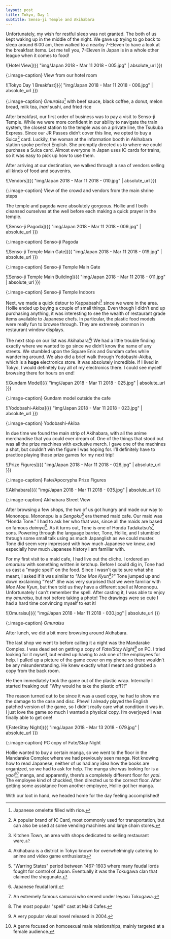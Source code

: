 ```yaml
---
layout: post
title: Tokyo, Day 1
subtitle: Senso-ji Temple and Akihabara
---
```

Unfortunately, my wish for restful sleep was not granted. The both of us kept waking up in the middle of the night. We gave up trying to go back to sleep around 6:00 am, then walked to a nearby 7-Eleven to have a look at the breakfast items. Let me tell you, 7-Eleven in Japan is in a whole other league when it comes to food!

![Hotel View]({{ "img/Japan 2018 - Mar 11 2018 - 005.jpg" | absolute_url }})

{:.image-caption}
View from our hotel room

![Tokyo Day 1 Breakfast]({{ "img/Japan 2018 - Mar 11 2018 - 006.jpg" | absolute_url }})

{:.image-caption}
_Omuraisu[^1]_ with beef sauce, black coffee, a donut, melon bread, milk tea, _inari_ sushi, and fried rice

After breakfast, our first order of business was to pay a visit to Senso-ji Temple. While we were more confident in our ability to navigate the train system, the closest station to the temple was on a private line, the Tsukuba Express. Since our JR Passes didn’t cover this line, we opted to buy a Suica[^2] card. Luckily, the woman at the information booth in Akihabara station spoke perfect English. She promptly directed us to where we could purchase a Suica card. Almost everyone in Japan uses IC cards for trains, so it was easy to pick up how to use them.

After arriving at our destination, we walked through a sea of vendors selling all kinds of food and souvenirs.

![Vendors]({{ "img/Japan 2018 - Mar 11 2018 - 010.jpg" | absolute_url }})

{:.image-caption}
View of the crowd and vendors from the main shrine steps

The temple and pagoda were absolutely gorgeous. Hollie and I both cleansed ourselves at the well before each making a quick prayer in the temple.

![Senso-ji Pagoda]({{ "img/Japan 2018 - Mar 11 2018 - 009.jpg" | absolute_url }})

{:.image-caption}
Senso-ji Pagoda

![Senso-ji Temple Main Gate]({{ "img/Japan 2018 - Mar 11 2018 - 019.jpg" | absolute_url }})

{:.image-caption}
Senso-ji Temple Main Gate

![Senso-ji Temple Main Building]({{ "img/Japan 2018 - Mar 11 2018 - 011.jpg" | absolute_url }})

{:.image-caption}
Senso-ji Temple Indoors

Next, we made a quick detour to Kappabashi[^3] since we were in the area. Hollie ended up buying a couple of small things. Even though I didn’t end up purchasing anything, it was interesting to see the wealth of restaurant grade items available to Japanese chefs. In particular, the plastic food models were really fun to browse through. They are extremely common in restaurant window displays.

The next stop on our list was Akihabara[^4]! We had a little trouble finding exactly where we wanted to go since we didn’t know the name of any streets. We stumbled upon the Square Enix and Gundam cafes while wandering around. We also did a brief walk through Yodobashi-Akiba, which is a **huge** electronics store. It was absolutely incredible. If I lived in Tokyo, I would definitely buy all of my electronics there. I could see myself browsing there for hours on end!

![Gundam Model]({{ "img/Japan 2018 - Mar 11 2018 - 025.jpg" | absolute_url }})

{:.image-caption}
Gundam model outside the cafe

![Yodobashi-Akiba]({{ "img/Japan 2018 - Mar 11 2018 - 023.jpg" | absolute_url }})

{:.image-caption}
Yodobashi-Akiba

In due time we found the main strip of Akihabara, with all the anime merchandise that you could ever dream of. One of the things that stood out was all the prize machines with exclusive merch. I gave one of the machines a shot, but couldn't win the figure I was hoping for. I’ll definitely have to practice playing those prize games for my next trip!

![Prize Figures]({{ "img/Japan 2018 - Mar 11 2018 - 026.jpg" | absolute_url }})

{:.image-caption}
Fate/Apocrypha Prize Figures

![Akihabara]({{ "img/Japan 2018 - Mar 11 2018 - 035.jpg" | absolute_url }})

{:.image-caption}
Akihabara Street View

After browsing a few shops, the two of us got hungry and made our way to Mononopu. Mononopu is a _Sengoku[^5]_ era themed maid cafe. Our maid was “Honda Tone.” I had to ask her who that was, since all the maids are based on famous _daimyo[^6]_. As it turns out, Tone is one of Honda Tadakatsu’s[^7] sons. Powering through the language barrier, Tone, Hollie, and I stumbled through some small talk using as much Japanglish as we could muster. Tone did seem very impressed with how much Japanese we knew, and especially how much Japanese history I am familiar with.

For my first visit to a maid cafe, I had live out the cliche. I ordered an _omuraisu_ with something written in ketchup. Before I could dig in, Tone had us cast a "magic spell" on the food. Since I wasn't quite sure what she meant, I asked if it was similar to _"Moe Moe Kyun[^8]?"_ Tone jumped up and down exclaiming "Yes!" She was very surprised that we were familiar with _Moe Moe Kyun_, but then told us they have a different spell at Mononopu. Unfortunately I can't remember the spell. After casting it, I was able to enjoy my _omuraisu_, but not before taking a photo! The drawings were so cute I had a hard time convincing myself to eat it!

![Omuraisu]({{ "img/Japan 2018 - Mar 11 2018 - 030.jpg" | absolute_url }})

{:.image-caption}
_Omuraisu_

After lunch, we did a bit more browsing around Akihabara.

The last shop we went to before calling it a night was the Mandarake Complex. I was dead set on getting a copy of _Fate/Stay Night[^9]_ on PC. I tried looking for it myself, but ended up having to ask one of the employees for help. I pulled up a picture of the game cover on my phone so there wouldn’t be any misunderstanding. He knew exactly what I meant and grabbed a copy from the back room.

He then immediately took the game out of the plastic wrap. Internally I started freaking out! “Why would he take the plastic off?!”

The reason turned out to be since it was a used copy, he had to show me the damage to the case and disc. Phew! I already played the English patched version of the game, so I didn’t really care what condition it was in. I just love the game so much I wanted a physical copy. I’m overjoyed I was finally able to get one!

![Fate/Stay Night]({{ "img/Japan 2018 - Mar 13 2018 - 079.jpg" | absolute_url }})

{:.image-caption}
PC copy of Fate/Stay Night

Hollie wanted to buy a certain manga, so we went to the floor in the Mandarake Complex where we had previously seen manga. Not knowing how to read Japanese, neither of us had any idea how the books are organized, so we had to ask for help. The manga she was looking for is a _yaoi[^10]_ manga, and apparently, there’s a completely different floor for _yaoi_. The employee kind of chuckled, then directed us to the correct floor. After getting some assistance from another employee, Hollie got her manga.

With our loot in hand, we headed home for the day feeling accomplished!

[^1]: Japanese omelette filled with rice.
[^2]: A popular brand of IC Card, most commonly used for transportation, but can also be used at some vending machines and large chain stores.
[^3]: Kitchen Town, an area with shops dedicated to selling restaurant ware.
[^4]: Akihabara is a district in Tokyo known for overwhelmingly catering to anime and video game enthusiasts
[^5]: "Warring States" period between 1467-1603 where many feudal lords fought for control of Japan. Eventually it was the Tokugawa clan that claimed the shogunate.
[^6]: Japanese feudal lord.
[^7]: An extremely famous samurai who served under Ieyasu Tokugawa.
[^8]: The most popular "spell" cast at Maid Cafes.
[^9]: A very popular visual novel released in 2004.
[^10]: A genre focused on homosexual male relationships, mainly targeted at a female audience.
